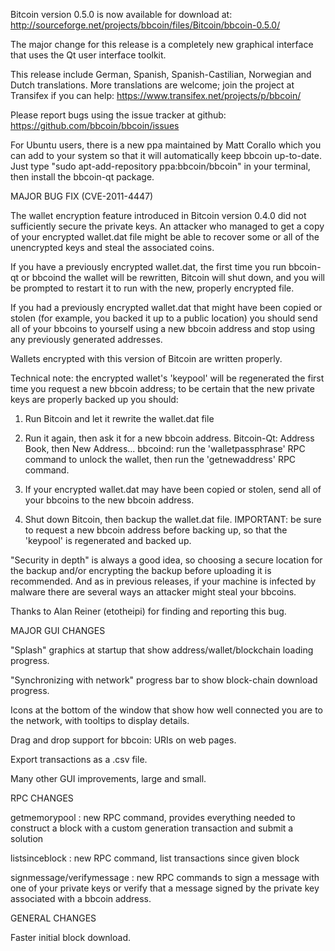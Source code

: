 Bitcoin version 0.5.0 is now available for download at:
http://sourceforge.net/projects/bbcoin/files/Bitcoin/bbcoin-0.5.0/

The major change for this release is a completely new graphical interface that uses the Qt user interface toolkit.

This release include German, Spanish, Spanish-Castilian, Norwegian and Dutch translations. More translations are welcome; join the project at Transifex if you can help:
https://www.transifex.net/projects/p/bbcoin/

Please report bugs using the issue tracker at github:
https://github.com/bbcoin/bbcoin/issues

For Ubuntu users, there is a new ppa maintained by Matt Corallo which you can add to your system so that it will automatically keep bbcoin up-to-date.  Just type "sudo apt-add-repository ppa:bbcoin/bbcoin" in your terminal, then install the bbcoin-qt package.

MAJOR BUG FIX  (CVE-2011-4447)

The wallet encryption feature introduced in Bitcoin version 0.4.0 did not sufficiently secure the private keys. An attacker who
managed to get a copy of your encrypted wallet.dat file might be able to recover some or all of the unencrypted keys and steal the
associated coins.

If you have a previously encrypted wallet.dat, the first time you run bbcoin-qt or bbcoind the wallet will be rewritten, Bitcoin will
shut down, and you will be prompted to restart it to run with the new, properly encrypted file.

If you had a previously encrypted wallet.dat that might have been copied or stolen (for example, you backed it up to a public
location) you should send all of your bbcoins to yourself using a new bbcoin address and stop using any previously generated addresses.

Wallets encrypted with this version of Bitcoin are written properly.

Technical note: the encrypted wallet's 'keypool' will be regenerated the first time you request a new bbcoin address; to be certain that the
new private keys are properly backed up you should:

1. Run Bitcoin and let it rewrite the wallet.dat file

2. Run it again, then ask it for a new bbcoin address.
Bitcoin-Qt: Address Book, then New Address...
bbcoind: run the 'walletpassphrase' RPC command to unlock the wallet,  then run the 'getnewaddress' RPC command.

3. If your encrypted wallet.dat may have been copied or stolen, send  all of your bbcoins to the new bbcoin address.

4. Shut down Bitcoin, then backup the wallet.dat file.
IMPORTANT: be sure to request a new bbcoin address before backing up, so that the 'keypool' is regenerated and backed up.

"Security in depth" is always a good idea, so choosing a secure location for the backup and/or encrypting the backup before uploading it is recommended. And as in previous releases, if your machine is infected by malware there are several ways an attacker might steal your bbcoins.

Thanks to Alan Reiner (etotheipi) for finding and reporting this bug.

MAJOR GUI CHANGES

"Splash" graphics at startup that show address/wallet/blockchain loading progress.

"Synchronizing with network" progress bar to show block-chain download progress.

Icons at the bottom of the window that show how well connected you are to the network, with tooltips to display details.

Drag and drop support for bbcoin: URIs on web pages.

Export transactions as a .csv file.

Many other GUI improvements, large and small.

RPC CHANGES

getmemorypool : new RPC command, provides everything needed to construct a block with a custom generation transaction and submit a solution

listsinceblock : new RPC command, list transactions since given block

signmessage/verifymessage : new RPC commands to sign a message with one of your private keys or verify that a message signed by the private key associated with a bbcoin address.

GENERAL CHANGES

Faster initial block download.
